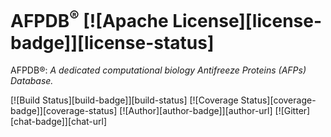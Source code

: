 # AFPDB<sup>®</sup> [![Apache License][license-badge]][license-status]
AFPDB®: <i>A dedicated computational biology Antifreeze Proteins (AFPs) Database.</i>

[![Build Status][build-badge]][build-status]
[![Coverage Status][coverage-badge]][coverage-status]
[![Author][author-badge]][author-url]
[![Gitter][chat-badge]][chat-url]
